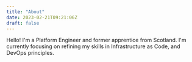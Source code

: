 ```yaml
---
title: "About"
date: 2023-02-21T09:21:06Z
draft: false
---
```


Hello! I'm a Platform Engineer and former apprentice from Scotland. I'm currently focusing on refining my skills in Infrastructure as Code, and DevOps principles.